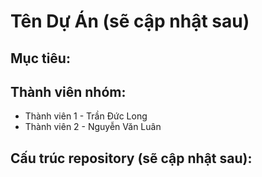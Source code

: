 # Tên Dự Án (sẽ cập nhật sau)


## Mục tiêu:


## Thành viên nhóm:
- Thành viên 1 - Trần Đức Long
- Thành viên 2 - Nguyễn Văn Luân


## Cấu trúc repository (sẽ cập nhật sau):
